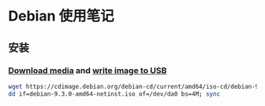# Debian 使用笔记

## 安装

### [Download media](https://www.debian.org/distrib/netinst) and [write image to USB](https://www.debian.org/CD/faq/#write-usb)
```bash
wget https://cdimage.debian.org/debian-cd/current/amd64/iso-cd/debian-9.3.0-amd64-netinst.iso
dd if=debian-9.3.0-amd64-netinst.iso of=/dev/da0 bs=4M; sync
```
